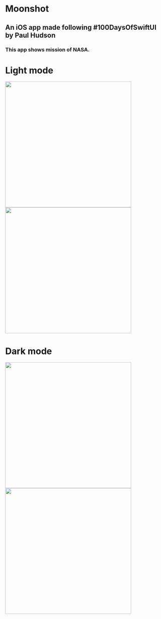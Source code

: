 #  Moonshot

## An iOS app made following #100DaysOfSwiftUI by Paul Hudson
### This app shows mission of NASA.

# Light mode

<p float="left">
  <img src="/Users/dominator/Amit's projects/Projects/SwiftUI/Moonshot/README_RESOURCES/astro_dark.png" width="400" />
  <img src="/Users/dominator/Amit's projects/Projects/SwiftUI/Moonshot/README_RESOURCES/astro_dark.png" width="400" /> 
</p>

# Dark mode

<p float="left">
  <img src="/redmeresources/betterrestdark.png" width="400" />
  <img src="/redmeresources/betterrestdarkinline.png" width="400" /> 
</p>